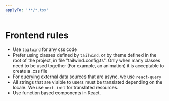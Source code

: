 ```yaml
---
applyTo: '**/*.tsx'
---
```


# Frontend rules

- Use `tailwind` for any css code
- Prefer using classes defined by `tailwind`, or by theme defined in the root of the project, in file "tailwind.config.ts". Only when many classes need to be used together (For example, an animation) it is acceptable to create a .css file
- For querying external data sources that are async, we use `react-query`
- All strings that are visible to users must be translated depending on the locale. We use `next-intl` for translated resources.
- Use function based components in React.
